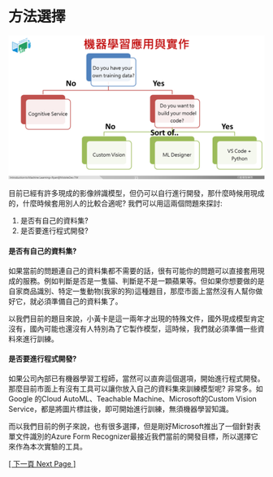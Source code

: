# 方法選擇

![影像辨識方法選擇](images/ml-way.png)

目前已經有許多現成的影像辨識模型，但仍可以自行進行開發，那什麼時候用現成的，什麼時候套用別人的比較合適呢? 我們可以用這兩個問題來探討:

1. 是否有自己的資料集?
2. 是否要進行程式開發?

#### 是否有自己的資料集?

如果當前的問題連自己的資料集都不需要的話，很有可能你的問題可以直接套用現成的服務。例如判斷是否是一隻貓、判斷是不是一顆蘋果等。但如果你想要做的是自家商品識別、特定一隻動物(我家的狗)這種題目，那麼市面上當然沒有人幫你做好它，就必須準備自己的資料集了。

以我們目前的題目來說，小黃卡是這一兩年才出現的特殊文件，國外現成模型肯定沒有，國內可能也還沒有人特別為了它製作模型，這時候，我們就必須準備一些資料來進行訓練。

#### 是否要進行程式開發?

如果公司內部已有機器學習工程師，當然可以直奔這個選項，開始進行程式開發。那麼目前市面上有沒有工具可以讓你放入自己的資料集來訓練模型呢? 非常多。如Google 的Cloud AutoML、Teachable Machine、Microsoft的Custom Vision Service，都是將圖片標註後，即可開始進行訓練，無須機器學習知識。

而以我們目前的例子來說，也有很多選擇，但是剛好Microsoft推出了一個針對表單文件識別的Azure Form Recognizer最接近我們當前的開發目標，所以選擇它來作為本次實驗的工具。

[[ 下一頁 Next Page ]](page3.md#form-recognizer-studio-介紹)